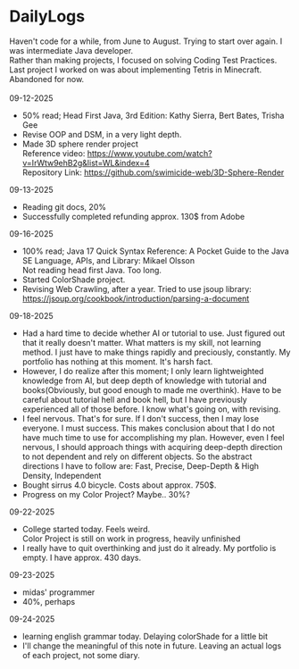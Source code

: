 # DailyLogs
Haven't code for a while, from June to August. Trying to start over again. I was intermediate Java developer. <br>Rather than making projects, I focused on solving Coding Test Practices.<br>
Last project I worked on was about implementing Tetris in Minecraft. Abandoned for now.<br>
<br>09-12-2025<br>
- 50% read; Head First Java, 3rd Edition: Kathy Sierra, Bert Bates, Trisha Gee
- Revise OOP and DSM, in a very light depth.
- Made 3D sphere render project<br>
  Reference video: https://www.youtube.com/watch?v=IrWtw9ehB2g&list=WL&index=4<br>
  Repository Link: https://github.com/swimicide-web/3D-Sphere-Render

09-13-2025
- Reading git docs, 20%
- Successfully completed refunding approx. 130$ from Adobe

09-16-2025
- 100% read; Java 17 Quick Syntax Reference: A Pocket Guide to the Java SE Language, APIs, and Library: Mikael Olsson<br>Not reading head first Java. Too long.
- Started ColorShade project.
- Revising Web Crawling, after a year. Tried to use jsoup library: https://jsoup.org/cookbook/introduction/parsing-a-document

09-18-2025
- Had a hard time to decide whether AI or tutorial to use. Just figured out that it really doesn't matter. What matters is my skill, not learning method. I just have to make things rapidly and preciously, constantly. My portfolio has nothing at this moment. It's harsh fact.
- However, I do realize after this moment; I only learn lightweighted knowledge from AI, but deep depth of knowledge with tutorial and books(Obviously, but good enough to made me overthink). Have to be careful about tutorial hell and book hell, but I have previously experienced all of those before. I know what's going on, with revising.
- I feel nervous. That's for sure. If I don't success, then I may lose everyone. I must success. This makes conclusion about that I do not have much time to use for accomplishing my plan. However, even I feel nervous, I should approach things with acquiring deep-depth direction to not dependent and rely on different objects. So the abstract directions I have to follow are: Fast, Precise, Deep-Depth & High Density, Independent
- Bought sirrus 4.0 bicycle. Costs about approx. 750$.
- Progress on my Color Project? Maybe.. 30%?

09-22-2025
- College started today. Feels weird.<br>Color Project is still on work in progress, heavily unfinished
- I really have to quit overthinking and just do it already. My portfolio is empty. I have approx. 430 days.

09-23-2025
- midas' programmer
- 40%, perhaps

09-24-2025
- learning english grammar today. Delaying colorShade for a little bit
- I'll change the meaningful of this note in future. Leaving an actual logs of each project, not some diary.
